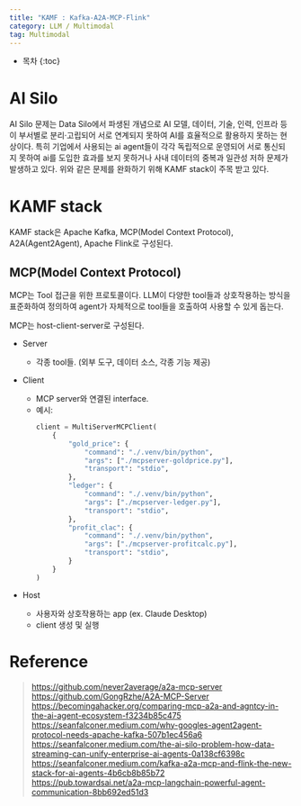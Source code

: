 ```yaml
---
title: "KAMF : Kafka-A2A-MCP-Flink"
category: LLM / Multimodal
tag: Multimodal
---
```



 




* 목차
{:toc}










# AI Silo
AI Silo 문제는 Data Silo에서 파생된 개념으로 AI 모델, 데이터, 기술, 인력, 인프라 등이 부서별로 분리·고립되어 서로 연계되지 못하여 AI를 효율적으로 활용하지 못하는 현상이다. 
특히 기업에서 사용되는 ai agent들이 각각 독립적으로 운영되어 서로 통신되지 못하여 ai를 도입한 효과를 보지 못하거나 사내 데이터의 중복과 일관성 저하 문제가 발생하고 있다. 
위와 같은 문제를 완화하기 위해 KAMF stack이 주목 받고 있다.

# KAMF stack
KAMF stack은 Apache Kafka, MCP(Model Context Protocol), A2A(Agent2Agent), Apache Flink로 구성된다.

## MCP(Model Context Protocol)

MCP는 Tool 접근을 위한 프로토콜이다. LLM이 다양한 tool들과 상호작용하는 방식을 표준화하여 정의하여 agent가 자체적으로 tool들을 호출하여 사용할 수 있게 돕는다. 

MCP는 host-client-server로 구성된다.

- Server
  - 각종 tool들. (외부 도구, 데이터 소스, 각종 기능 제공)
- Client
  - MCP server와 연결된 interface.
  - 예시:
    ```python
    client = MultiServerMCPClient(
        {
            "gold_price": {
                "command": "./.venv/bin/python",
                "args": ["./mcpserver-goldprice.py"],
                "transport": "stdio",
            },
            "ledger": {
                "command": "./.venv/bin/python",
                "args": ["./mcpserver-ledger.py"],
                "transport": "stdio",
            },
            "profit_clac": {
                "command": "./.venv/bin/python",
                "args": ["./mcpserver-profitcalc.py"],
                "transport": "stdio",
            }
        }
    )
    ```

- Host
  - 사용자와 상호작용하는 app (ex. Claude Desktop)
  - client 생성 및 실행










# Reference
> https://github.com/never2average/a2a-mcp-server<br>
> https://github.com/GongRzhe/A2A-MCP-Server<br>
> https://becomingahacker.org/comparing-mcp-a2a-and-agntcy-in-the-ai-agent-ecosystem-f3234b85c475<br>
> https://seanfalconer.medium.com/why-googles-agent2agent-protocol-needs-apache-kafka-507b1ec456a6<br>
> https://seanfalconer.medium.com/the-ai-silo-problem-how-data-streaming-can-unify-enterprise-ai-agents-0a138cf6398c<br>
> https://seanfalconer.medium.com/kafka-a2a-mcp-and-flink-the-new-stack-for-ai-agents-4b6cb8b85b72<br>
> https://pub.towardsai.net/a2a-mcp-langchain-powerful-agent-communication-8bb692ed51d3<br>
